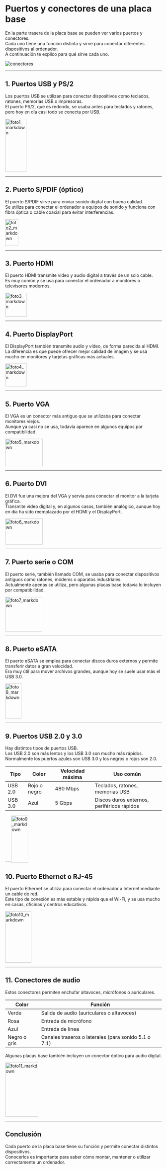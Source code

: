 # Puertos y conectores de una placa base

En la parte trasera de la placa base se pueden ver varios puertos y conectores.  
Cada uno tiene una función distinta y sirve para conectar diferentes dispositivos al ordenador.  
A continuación te explico para qué sirve cada uno.

![conectores](https://github.com/user-attachments/assets/f07b53de-35ec-4124-82e6-f227e2023d29)

---

## 1. Puertos USB y PS/2

Los puertos USB se utilizan para conectar dispositivos como teclados, ratones, memorias USB o impresoras.  
El puerto PS/2, que es redondo, se usaba antes para teclados y ratones, pero hoy en día casi todo se conecta por USB.

<img width="68" height="171" alt="foto1_markdown" src="https://github.com/user-attachments/assets/de99ec38-e901-4e98-b2df-29fef0b2ac32" />

---

## 2. Puerto S/PDIF (óptico)

El puerto S/PDIF sirve para enviar sonido digital con buena calidad.  
Se utiliza para conectar el ordenador a equipos de sonido y funciona con fibra óptica o cable coaxial para evitar interferencias.

<img width="42" height="86" alt="foto2_markdown" src="https://github.com/user-attachments/assets/90da3fbd-63fd-42c1-be7f-04a2304f4fe0" />

---

## 3. Puerto HDMI

El puerto HDMI transmite vídeo y audio digital a través de un solo cable.  
Es muy común y se usa para conectar el ordenador a monitores o televisores modernos.

<img width="70" height="76" alt="foto3_markdown" src="https://github.com/user-attachments/assets/77e0dc79-981a-4253-8cc5-10cefdb24fdd" />

---

## 4. Puerto DisplayPort

El DisplayPort también transmite audio y vídeo, de forma parecida al HDMI.  
La diferencia es que puede ofrecer mejor calidad de imagen y se usa mucho en monitores y tarjetas gráficas más actuales.

<img width="70" height="73" alt="foto4_markdown" src="https://github.com/user-attachments/assets/798017ff-a03e-4da1-84dc-8b581ece40c7" />

---

## 5. Puerto VGA

El VGA es un conector más antiguo que se utilizaba para conectar monitores viejos.  
Aunque ya casi no se usa, todavía aparece en algunos equipos por compatibilidad.

<img width="121" height="88" alt="foto5_markdown" src="https://github.com/user-attachments/assets/10ec5a70-afde-4cb5-a553-638a59a31c48" />

---

## 6. Puerto DVI

El DVI fue una mejora del VGA y servía para conectar el monitor a la tarjeta gráfica.  
Transmite vídeo digital y, en algunos casos, también analógico, aunque hoy en día ha sido reemplazado por el HDMI y el DisplayPort.

<img width="121" height="83" alt="foto6_markdown" src="https://github.com/user-attachments/assets/56dab824-a254-4755-a5be-c8538f821fd8" />

---

## 7. Puerto serie o COM

El puerto serie, también llamado COM, se usaba para conectar dispositivos antiguos como ratones, módems o aparatos industriales.  
Actualmente apenas se utiliza, pero algunas placas base todavía lo incluyen por compatibilidad.

<img width="119" height="111" alt="foto7_markdown" src="https://github.com/user-attachments/assets/ffdbeb36-6b25-4e0d-9ed2-a8e326c93720" />

---

## 8. Puerto eSATA

El puerto eSATA se emplea para conectar discos duros externos y permite transferir datos a gran velocidad.  
Era muy útil para mover archivos grandes, aunque hoy se suele usar más el USB 3.0.

<img width="52" height="112" alt="foto8_markdown" src="https://github.com/user-attachments/assets/bd1ed588-da36-4989-88ec-e2d9a488c7ab" />

---

## 9. Puertos USB 2.0 y 3.0

Hay distintos tipos de puertos USB.  
Los USB 2.0 son más lentos y los USB 3.0 son mucho más rápidos.  
Normalmente los puertos azules son USB 3.0 y los negros o rojos son 2.0.

| Tipo | Color | Velocidad máxima | Uso común |
|------|--------|------------------|------------|
| USB 2.0 | Rojo o negro | 480 Mbps | Teclados, ratones, memorias USB |
| USB 3.0 | Azul | 5 Gbps | Discos duros externos, periféricos rápidos |


---<img width="55" height="151" alt="foto9_markdown" src="https://github.com/user-attachments/assets/f3581d26-7f74-4e69-930f-d346cfda7ca0" />


## 10. Puerto Ethernet o RJ-45

El puerto Ethernet se utiliza para conectar el ordenador a Internet mediante un cable de red.  
Este tipo de conexión es más estable y rápida que el Wi-Fi, y se usa mucho en casas, oficinas y centros educativos.

<img width="84" height="165" alt="foto10_markdown" src="https://github.com/user-attachments/assets/e2137cce-3e35-43b4-9e55-dcf99e107ca4" />

---

## 11. Conectores de audio

Estos conectores permiten enchufar altavoces, micrófonos o auriculares.

| Color | Función |
|--------|----------|
| Verde | Salida de audio (auriculares o altavoces) |
| Rosa | Entrada de micrófono |
| Azul | Entrada de línea |
| Negro o gris | Canales traseros o laterales (para sonido 5.1 o 7.1) |

Algunas placas base también incluyen un conector óptico para audio digital.

<img width="106" height="174" alt="foto11_markdown" src="https://github.com/user-attachments/assets/3f13eafc-b799-4a47-ab0a-008af4da6f6a" />

---

## Conclusión

Cada puerto de la placa base tiene su función y permite conectar distintos dispositivos.  
Conocerlos es importante para saber cómo montar, mantener o utilizar correctamente un ordenador.
